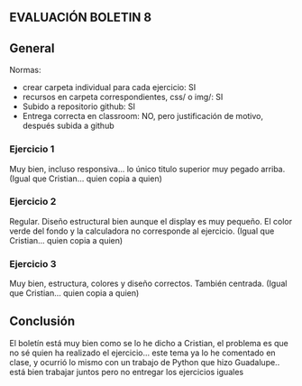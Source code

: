 ## EVALUACIÓN BOLETIN 8

## General

Normas:
- crear carpeta individual para cada ejercicio: SI
- recursos en carpeta correspondientes, css/ o img/: SI
- Subido a repositorio github: SI
- Entrega correcta en classroom: NO, pero justificación de motivo, después subida a github
  

### Ejercicio 1

Muy bien, incluso responsiva... lo único titulo superior muy pegado arriba.
(Igual que Cristian... quien copia a quien)

### Ejercicio 2

Regular. Diseño estructural bien aunque el display es muy pequeño. El color verde del fondo y la calculadora no corresponde al ejercicio.
(Igual que Cristian... quien copia a quien)

### Ejercicio 3

Muy bien, estructura, colores y diseño correctos. También centrada.
(Igual que Cristian... quien copia a quien)

## Conclusión

El boletín está muy bien como se lo he dicho a Cristian, el problema es que no sé quien ha realizado el ejercicio... este tema ya lo he comentado en clase, y ocurrió lo mismo con un trabajo de Python que hizo Guadalupe.. está bien trabajar juntos pero no entregar los ejercicios iguales
